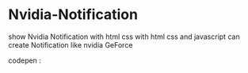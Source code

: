 # Nvidia-Notification
show Nvidia Notification with html css
with html css and javascript can create Notification like nvidia GeForce

codepen : <link herf="https://codepen.io/alfarttusie/pen/vYMWBdP">